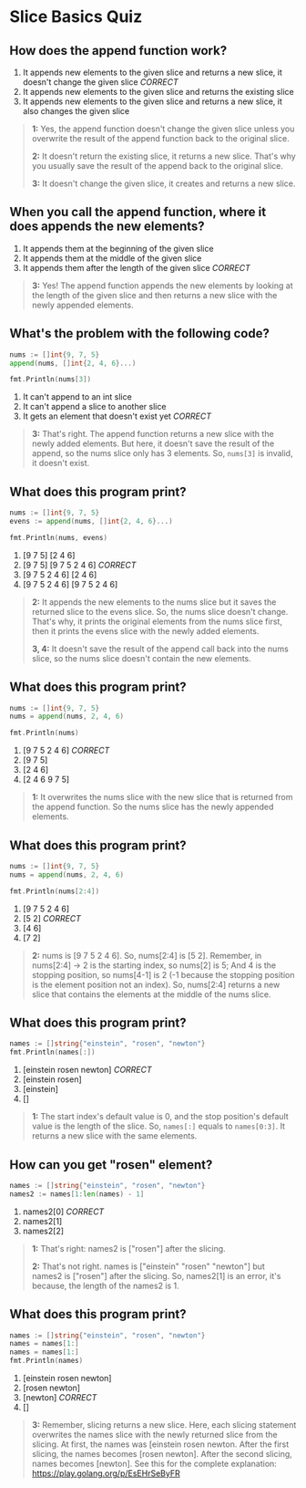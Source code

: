 # Slice Basics Quiz

## How does the append function work?
1. It appends new elements to the given slice and returns a new slice, it doesn't change the given slice *CORRECT*
2. It appends new elements to the given slice and returns the existing slice
3. It appends new elements to the given slice and returns a new slice, it also changes the given slice

> **1:** Yes, the append function doesn't change the given slice unless you overwrite the result of the append function back to the original slice. 
>
> **2:** It doesn't return the existing slice, it returns a new slice. That's why you usually save the result of the append back to the original slice.
> 
> **3:** It doesn't change the given slice, it creates and returns a new slice.


## When you call the append function, where it does appends the new elements?
1. It appends them at the beginning of the given slice
2. It appends them at the middle of the given slice
3. It appends them after the length of the given slice *CORRECT*

> **3:** Yes! The append function appends the new elements by looking at the length of the given slice and then returns a new slice with the newly appended elements.


## What's the problem with the following code?
```go
nums := []int{9, 7, 5}
append(nums, []int{2, 4, 6}...)

fmt.Println(nums[3])
```
1. It can't append to an int slice
2. It can't append a slice to another slice
3. It gets an element that doesn't exist yet *CORRECT*

> **3:** That's right. The append function returns a new slice with the newly added elements. But here, it doesn't save the result of the append, so the nums slice only has 3 elements. So, `nums[3]` is invalid, it doesn't exist.


## What does this program print?
```go
nums := []int{9, 7, 5}
evens := append(nums, []int{2, 4, 6}...)

fmt.Println(nums, evens)
```
1. [9 7 5] [2 4 6]
2. [9 7 5] [9 7 5 2 4 6] *CORRECT*
3. [9 7 5 2 4 6] [2 4 6]
4. [9 7 5 2 4 6] [9 7 5 2 4 6]

> **2:** It appends the new elements to the nums slice but it saves the returned slice to the evens slice. So, the nums slice doesn't change. That's why, it prints the original elements from the nums slice first, then it prints the evens slice with the newly added elements.
>
> **3, 4:** It doesn't save the result of the append call back into the nums slice, so the nums slice doesn't contain the new elements.


## What does this program print?
```go
nums := []int{9, 7, 5}
nums = append(nums, 2, 4, 6)

fmt.Println(nums)
```
1. [9 7 5 2 4 6] *CORRECT*
2. [9 7 5]
3. [2 4 6]
4. [2 4 6 9 7 5]

> **1:** It overwrites the nums slice with the new slice that is returned from the append function. So the nums slice has the newly appended elements.


## What does this program print?
```go
nums := []int{9, 7, 5}
nums = append(nums, 2, 4, 6)

fmt.Println(nums[2:4])
```
1. [9 7 5 2 4 6]
2. [5 2] *CORRECT*
3. [4 6]
4. [7 2]

> **2:** nums is [9 7 5 2 4 6]. So, nums[2:4] is [5 2]. Remember, in nums[2:4] -> 2 is the starting index, so nums[2] is 5; And 4 is the stopping position, so nums[4-1] is 2 (-1 because the stopping position is the element position not an index). So, nums[2:4] returns a new slice that contains the elements at the middle of the nums slice.


## What does this program print?
```go
names := []string{"einstein", "rosen", "newton"}
fmt.Println(names[:])
```
1. [einstein rosen newton] *CORRECT*
2. [einstein rosen]
3. [einstein]
4. []

> **1:** The start index's default value is 0, and the stop position's default value is the length of the slice. So, `names[:]` equals to `names[0:3]`. It returns a new slice with the same elements.


## How can you get "rosen" element?
```go
names := []string{"einstein", "rosen", "newton"}
names2 := names[1:len(names) - 1]
```
1. names2[0] *CORRECT*
2. names2[1]
3. names2[2]

> **1:** That's right: names2 is ["rosen"] after the slicing.
> 
> **2:** That's not right. names is ["einstein" "rosen" "newton"] but names2 is ["rosen"] after the slicing. So, names2[1] is an error, it's because, the length of the names2 is 1.


## What does this program print?
```go
names := []string{"einstein", "rosen", "newton"}
names = names[1:]
names = names[1:]
fmt.Println(names)
```
1. [einstein rosen newton]
2. [rosen newton]
3. [newton] *CORRECT*
4. []

> **3:** Remember, slicing returns a new slice. Here, each slicing statement overwrites the names slice with the newly returned slice from the slicing. At first, the names was [einstein rosen newton. After the first slicing, the names becomes [rosen newton]. After the second slicing, names becomes [newton]. See this for the complete explanation: https://play.golang.org/p/EsEHrSeByFR